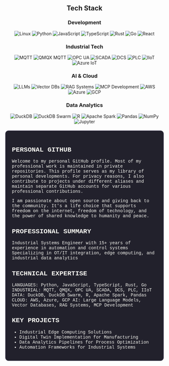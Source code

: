 <!-- Terminal-style Dracula Pro Theme for GitHub Profile -->
<!-- Background: #22212C, Foreground: #F8F8F2, Comment: #7970A9 -->
<!-- Purple: #9580FF, Pink: #FF80BF, Green: #8AFF80, Cyan: #80FFEA -->
<!-- Red: #FF9580, Yellow: #FFFF80, Orange: #FFCA80 -->

<div align="center">
  <!-- Tech Stack -->
  <h2>Tech Stack</h2>
  <h3>Development</h3>
  <img src="https://img.shields.io/badge/Linux-9580FF?style=flat-square&logo=linux" alt="Linux">
  <img src="https://img.shields.io/badge/Python-FFCA80?style=flat-square&logo=python" alt="Python">
  <img src="https://img.shields.io/badge/JavaScript-FFFF80?style=flat-square&logo=javascript" alt="JavaScript">
  <img src="https://img.shields.io/badge/TypeScript-80FFEA?style=flat-square&logo=typescript" alt="TypeScript">
  <img src="https://img.shields.io/badge/Rust-FF9580?style=flat-square&logo=rust" alt="Rust">
  <img src="https://img.shields.io/badge/Go-80FFEA?style=flat-square&logo=go" alt="Go">
  <img src="https://img.shields.io/badge/React-FFFF80?style=flat-square&logo=react" alt="React">
  <br>
  
  <!-- Industrial Tech -->
  <h3>Industrial Tech</h3>
  <img src="https://img.shields.io/badge/MQTT-FFCA80?style=flat-square&logo=mqtt" alt="MQTT">
  <img src="https://img.shields.io/badge/QMQX_MQTT-FF9580?style=flat-square&logo=mqtt" alt="QMQX MQTT">
  <img src="https://img.shields.io/badge/OPC_UA-8AFF80?style=flat-square" alt="OPC UA">
  <img src="https://img.shields.io/badge/SCADA-9580FF?style=flat-square" alt="SCADA">
  <img src="https://img.shields.io/badge/DCS-FF80BF?style=flat-square" alt="DCS">
  <img src="https://img.shields.io/badge/PLC-FFFF80?style=flat-square" alt="PLC">
  <img src="https://img.shields.io/badge/IIoT-80FFEA?style=flat-square" alt="IIoT">
  <img src="https://img.shields.io/badge/Azure_IoT-FF9580?style=flat-square&logo=microsoftazure" alt="Azure IoT">
  <br>
  
  <!-- AI & Cloud -->
  <h3>AI & Cloud</h3>
  <img src="https://img.shields.io/badge/Large_Language_Models-FF9580?style=flat-square" alt="LLMs">
  <img src="https://img.shields.io/badge/Vector_Databases-9580FF?style=flat-square" alt="Vector DBs">
  <img src="https://img.shields.io/badge/RAG_Systems-FF80BF?style=flat-square" alt="RAG Systems">
  <img src="https://img.shields.io/badge/MCP_Development-80FFEA?style=flat-square" alt="MCP Development">
  <img src="https://img.shields.io/badge/AWS-FFFF80?style=flat-square&logo=amazon-aws" alt="AWS">
  <img src="https://img.shields.io/badge/Azure-80FFEA?style=flat-square&logo=microsoftazure" alt="Azure">
  <img src="https://img.shields.io/badge/GCP-FF9580?style=flat-square&logo=google-cloud" alt="GCP">
  <br>
  
  <!-- Data Analytics -->
  <h3>Data Analytics</h3>
  <img src="https://img.shields.io/badge/DuckDB-9580FF?style=flat-square&logo=duckdb" alt="DuckDB">
  <img src="https://img.shields.io/badge/DuckDB_Swarm-FF80BF?style=flat-square&logo=duckdb" alt="DuckDB Swarm">
  <img src="https://img.shields.io/badge/R-80FFEA?style=flat-square&logo=r" alt="R">
  <img src="https://img.shields.io/badge/Apache_Spark-FFCA80?style=flat-square&logo=apache-spark" alt="Apache Spark">
  <img src="https://img.shields.io/badge/Pandas-8AFF80?style=flat-square&logo=pandas" alt="Pandas">
  <img src="https://img.shields.io/badge/NumPy-FFFF80?style=flat-square&logo=numpy" alt="NumPy">
  <img src="https://img.shields.io/badge/Jupyter-FF9580?style=flat-square&logo=jupyter" alt="Jupyter">
</div>

<div style="background-color: #22212C; color: #F8F8F2; font-family: 'Courier New', monospace; padding: 20px; border-radius: 10px; border: 1px solid #454158; margin-top: 20px;">

PERSONAL GITHUB
--------------
Welcome to my personal GitHub profile. Most of my professional work is maintained in private repositories.
This profile serves as my library of personal developments. For privacy reasons, I also contribute to projects under different aliases and maintain separate GitHub accounts for various professional contributions.

I am passionate about open source and giving back to the community. It's a life choice that supports freedom on the internet, freedom of technology, and the power of shared knowledge to humanity and peace.

PROFESSIONAL SUMMARY
-------------------
Industrial Systems Engineer with 15+ years of experience in automation and control systems
Specializing in OT/IT integration, edge computing, and industrial data analytics

TECHNICAL EXPERTISE
------------------
LANGUAGES: Python, JavaScript, TypeScript, Rust, Go
INDUSTRIAL: MQTT, QMQX, OPC UA, SCADA, DCS, PLC, IIoT
DATA: DuckDB, DuckDB Swarm, R, Apache Spark, Pandas
CLOUD: AWS, Azure, GCP
AI: Large Language Models, Vector Databases, RAG Systems, MCP Development

KEY PROJECTS
-----------
- Industrial Edge Computing Solutions
- Digital Twin Implementation for Manufacturing
- Data Analytics Pipelines for Process Optimization
- Automation Frameworks for Industrial Systems

</div>

<!-- Easter egg: There's a robot class hidden in the matrix. Find it if you can. -->
